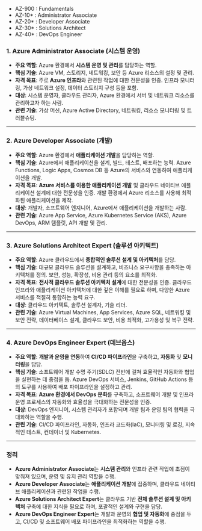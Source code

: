 - AZ-900 : Fundamentals
- AZ-10* : Administrator Associate
- AZ-20* : Developer Associate
- AZ-30* : Solutions Architect 
- AZ-40* : DevOps Engineer
### 1. **Azure Administrator Associate (시스템 운영)**

- **주요 역할**: Azure 환경에서 **시스템 운영 및 관리**를 담당하는 역할.
- **핵심 기술**: Azure VM, 스토리지, 네트워킹, 보안 등 Azure 리소스의 설정 및 관리.
- **자격 목표**: 주로 **Azure 인프라**와 관련된 작업에 대한 전문성을 인증. 인프라 모니터링, 가상 네트워크 설정, 데이터 스토리지 구성 등을 포함.
- **대상**: 시스템 운영자, 클라우드 관리자, Azure 환경에서 서버 및 네트워크 리소스를 관리하고자 하는 사람.
- **관련 기술**: 가상 머신, Azure Active Directory, 네트워킹, 리소스 모니터링 및 트러블슈팅.
---
### 2. **Azure Developer Associate (개발)**

- **주요 역할**: Azure 환경에서 **애플리케이션 개발**을 담당하는 역할.
- **핵심 기술**: Azure에서 애플리케이션을 설계, 빌드, 테스트, 배포하는 능력. Azure Functions, Logic Apps, Cosmos DB 등 Azure의 서비스와 연동하여 애플리케이션을 개발.
- **자격 목표**: **Azure 서비스를 이용한 애플리케이션 개발** 및 클라우드 네이티브 애플리케이션 설계에 대한 전문성을 인증. 개발 환경에서 Azure 리소스를 사용해 최적화된 애플리케이션을 제작.
- **대상**: 개발자, 소프트웨어 엔지니어, Azure에서 애플리케이션을 개발하는 사람.
- **관련 기술**: Azure App Service, Azure Kubernetes Service (AKS), Azure DevOps, ARM 템플릿, API 개발 및 관리.
---
### 3. **Azure Solutions Architect Expert (솔루션 아키텍트)**

- **주요 역할**: Azure 클라우드에서 **종합적인 솔루션 설계 및 아키텍처**를 담당.
- **핵심 기술**: 대규모 클라우드 솔루션을 설계하고, 비즈니스 요구사항을 충족하는 아키텍처를 정의. 보안, 성능, 확장성, 비용 관리 등의 요소를 최적화.
- **자격 목표**: **전사적 클라우드 솔루션 아키텍처 설계**에 대한 전문성을 인증. 클라우드 인프라와 애플리케이션 아키텍처에 대한 깊은 이해를 필요로 하며, 다양한 Azure 서비스를 적절히 통합하는 능력 요구.
- **대상**: 클라우드 아키텍트, 솔루션 설계자, 기술 리더.
- **관련 기술**: Azure Virtual Machines, App Services, Azure SQL, 네트워킹 및 보안 전략, 데이터베이스 설계, 클라우드 보안, 비용 최적화, 고가용성 및 복구 전략.
---
### 4. **Azure DevOps Engineer Expert (데브옵스)**

- **주요 역할**: **개발과 운영을 연동**하여 **CI/CD 파이프라인**을 구축하고, **자동화** 및 **모니터링**을 담당.
- **핵심 기술**: 소프트웨어 개발 수명 주기(SDLC) 전반에 걸쳐 효율적인 자동화와 협업을 실현하는 데 중점을 둠. Azure DevOps 서비스, Jenkins, GitHub Actions 등의 도구를 사용하여 배포 파이프라인을 설정하고 관리.
- **자격 목표**: **Azure 환경에서 DevOps 문화**를 구축하고, 소프트웨어 개발 및 인프라 운영 프로세스의 자동화와 효율성을 극대화하는 전문성을 인증.
- **대상**: DevOps 엔지니어, 시스템 관리자가 포함되며 개발 팀과 운영 팀의 협력을 극대화하는 역할을 수행.
- **관련 기술**: CI/CD 파이프라인, 자동화, 인프라 코드화(IaC), 모니터링 및 로깅, 지속적인 테스트, 컨테이너 및 Kubernetes.

---
### **정리**
- **Azure Administrator Associate**는 **시스템 관리**와 인프라 관련 작업에 초점이 맞춰져 있으며, 운영 및 유지 관리 역할을 수행.
- **Azure Developer Associate**는 **애플리케이션 개발**에 집중하며, 클라우드 네이티브 애플리케이션과 관련된 작업을 수행.
- **Azure Solutions Architect Expert**는 클라우드 기반 **전체 솔루션 설계 및 아키텍처** 구축에 대한 지식을 필요로 하며, 포괄적인 설계와 구현을 담당.
- **Azure DevOps Engineer Expert**는 개발과 운영의 **협업 및 자동화**에 중점을 두고, CI/CD 및 소프트웨어 배포 파이프라인을 최적화하는 역할을 수행.